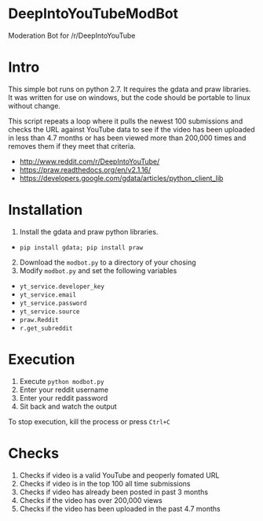 DeepIntoYouTubeModBot
=====================

Moderation Bot for /r/DeepIntoYouTube

# Intro

This simple bot runs on python 2.7. It requires the gdata and praw libraries. It was written for use on windows, but the code should be portable to linux without change.

This script repeats a loop where it pulls the newest 100 submissions and checks the URL against YouTube data to see if the video has been uploaded in less than 4.7 months or has been viewed more than 200,000 times and removes them if they meet that criteria. 

* http://www.reddit.com/r/DeepIntoYouTube/
* https://praw.readthedocs.org/en/v2.1.16/
* https://developers.google.com/gdata/articles/python_client_lib

# Installation

1. Install the gdata and praw python libraries.
  * `pip install gdata; pip install praw`
2. Download the `modbot.py` to a directory of your chosing
3. Modify `modbot.py` and set the following variables
  * `yt_service.developer_key`
  * `yt_service.email`
  * `yt_service.password`
  * `yt_service.source`
  * `praw.Reddit`
  * `r.get_subreddit`

# Execution

1. Execute `python modbot.py`
2. Enter your reddit username
3. Enter your reddit password
4. Sit back and watch the output

To stop execution, kill the process or press `Ctrl+C`

# Checks

1. Checks if video is a valid YouTube and peoperly fomated URL
2. Checks if video is in the top 100 all time submissions
3. Checks if video has already been posted in past 3 months
4. Checks if the video has over 200,000 views
5. Checks if the video has been uploaded in the past 4.7 months

